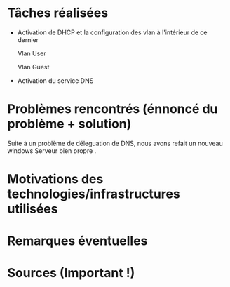 # Tâches réalisées

- Activation de DHCP et la configuration des vlan à l'intérieur de ce dernier 

    Vlan User

    Vlan Guest

- Activation du service DNS 

# Problèmes rencontrés (énnoncé du problème + solution)

Suite à un problème  de déleguation  de DNS, nous avons refait un nouveau  windows Serveur bien propre .

# Motivations des technologies/infrastructures utilisées

# Remarques éventuelles

# Sources (Important !)
